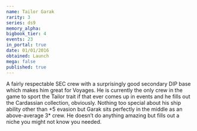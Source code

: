 ```yaml
---
name: Tailor Garak
rarity: 3
series: ds9
memory_alpha:
bigbook_tier: 4
events: 23
in_portal: true
date: 01/01/2016
obtained: Launch
mega: false
published: true
---
```


A fairly respectable SEC crew with a surprisingly good secondary DIP base which makes him great for Voyages. He is currently the only crew in the game to sport the Tailor trait if that ever comes up in events and he fills out the Cardassian collection, obviously. Nothing too special about his ship ability other than +5 evasion but Garak sits perfectly in the middle as an above-average 3* crew. He doesn’t do anything amazing but fills out a niche you might not know you needed.
